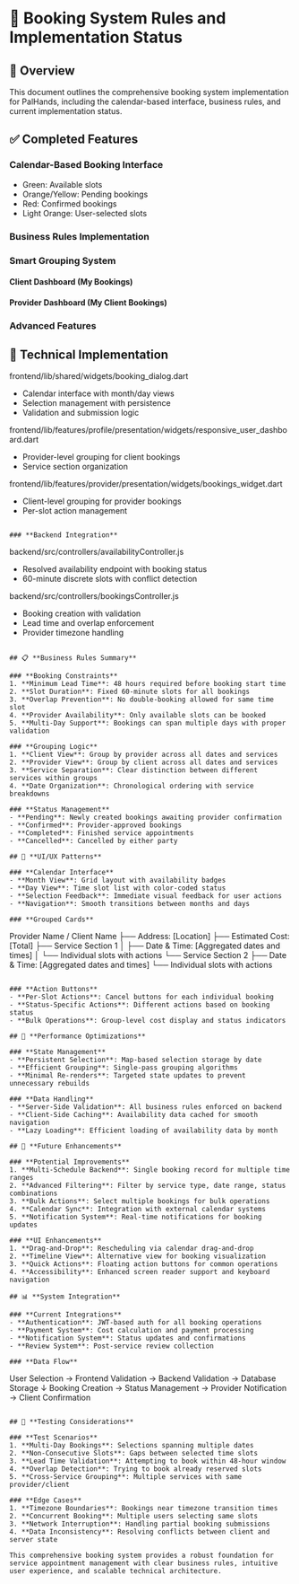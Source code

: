 # 📅 **Booking System Rules and Implementation Status**

## 🎯 **Overview**

This document outlines the comprehensive booking system implementation for PalHands, including the calendar-based interface, business rules, and current implementation status.

## ✅ **Completed Features**

### **Calendar-Based Booking Interface**
  - Green: Available slots
  - Orange/Yellow: Pending bookings
  - Red: Confirmed bookings
  - Light Orange: User-selected slots

### **Business Rules Implementation**

### **Smart Grouping System**
#### **Client Dashboard (My Bookings)**

#### **Provider Dashboard (My Client Bookings)**

### **Advanced Features**

## 🔧 **Technical Implementation**
frontend/lib/shared/widgets/booking_dialog.dart
- Calendar interface with month/day views
- Selection management with persistence
- Validation and submission logic

frontend/lib/features/profile/presentation/widgets/responsive_user_dashboard.dart
- Provider-level grouping for client bookings
- Service section organization

frontend/lib/features/provider/presentation/widgets/bookings_widget.dart
- Client-level grouping for provider bookings
- Per-slot action management
```

### **Backend Integration**
```
backend/src/controllers/availabilityController.js
- Resolved availability endpoint with booking status
- 60-minute discrete slots with conflict detection

backend/src/controllers/bookingsController.js
- Booking creation with validation
- Lead time and overlap enforcement
- Provider timezone handling
```

## 📋 **Business Rules Summary**

### **Booking Constraints**
1. **Minimum Lead Time**: 48 hours required before booking start time
2. **Slot Duration**: Fixed 60-minute slots for all bookings
3. **Overlap Prevention**: No double-booking allowed for same time slot
4. **Provider Availability**: Only available slots can be booked
5. **Multi-Day Support**: Bookings can span multiple days with proper validation

### **Grouping Logic**
1. **Client View**: Group by provider across all dates and services
2. **Provider View**: Group by client across all dates and services
3. **Service Separation**: Clear distinction between different services within groups
4. **Date Organization**: Chronological ordering with service breakdowns

### **Status Management**
- **Pending**: Newly created bookings awaiting provider confirmation
- **Confirmed**: Provider-approved bookings
- **Completed**: Finished service appointments
- **Cancelled**: Cancelled by either party

## 🎨 **UI/UX Patterns**

### **Calendar Interface**
- **Month View**: Grid layout with availability badges
- **Day View**: Time slot list with color-coded status
- **Selection Feedback**: Immediate visual feedback for user actions
- **Navigation**: Smooth transitions between months and days

### **Grouped Cards**
```
Provider Name / Client Name
├── Address: [Location]
├── Estimated Cost: [Total]
├── Service Section 1
│   ├── Date & Time: [Aggregated dates and times]
│   └── Individual slots with actions
└── Service Section 2
    ├── Date & Time: [Aggregated dates and times]
    └── Individual slots with actions
```

### **Action Buttons**
- **Per-Slot Actions**: Cancel buttons for each individual booking
- **Status-Specific Actions**: Different actions based on booking status
- **Bulk Operations**: Group-level cost display and status indicators

## 🚀 **Performance Optimizations**

### **State Management**
- **Persistent Selection**: Map-based selection storage by date
- **Efficient Grouping**: Single-pass grouping algorithms
- **Minimal Re-renders**: Targeted state updates to prevent unnecessary rebuilds

### **Data Handling**
- **Server-Side Validation**: All business rules enforced on backend
- **Client-Side Caching**: Availability data cached for smooth navigation
- **Lazy Loading**: Efficient loading of availability data by month

## 🔮 **Future Enhancements**

### **Potential Improvements**
1. **Multi-Schedule Backend**: Single booking record for multiple time ranges
2. **Advanced Filtering**: Filter by service type, date range, status combinations
3. **Bulk Actions**: Select multiple bookings for bulk operations
4. **Calendar Sync**: Integration with external calendar systems
5. **Notification System**: Real-time notifications for booking updates

### **UI Enhancements**
1. **Drag-and-Drop**: Rescheduling via calendar drag-and-drop
2. **Timeline View**: Alternative view for booking visualization
3. **Quick Actions**: Floating action buttons for common operations
4. **Accessibility**: Enhanced screen reader support and keyboard navigation

## 📊 **System Integration**

### **Current Integrations**
- **Authentication**: JWT-based auth for all booking operations
- **Payment System**: Cost calculation and payment processing
- **Notification System**: Status updates and confirmations
- **Review System**: Post-service review collection

### **Data Flow**
```
User Selection → Frontend Validation → Backend Validation → Database Storage
↓
Booking Creation → Status Management → Provider Notification → Client Confirmation
```

## 🧪 **Testing Considerations**

### **Test Scenarios**
1. **Multi-Day Bookings**: Selections spanning multiple dates
2. **Non-Consecutive Slots**: Gaps between selected time slots
3. **Lead Time Validation**: Attempting to book within 48-hour window
4. **Overlap Detection**: Trying to book already reserved slots
5. **Cross-Service Grouping**: Multiple services with same provider/client

### **Edge Cases**
1. **Timezone Boundaries**: Bookings near timezone transition times
2. **Concurrent Booking**: Multiple users selecting same slots
3. **Network Interruption**: Handling partial booking submissions
4. **Data Inconsistency**: Resolving conflicts between client and server state

This comprehensive booking system provides a robust foundation for service appointment management with clear business rules, intuitive user experience, and scalable technical architecture.
